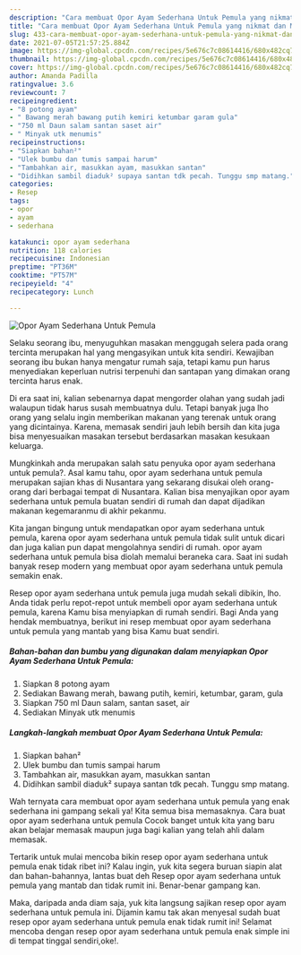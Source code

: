 ```yaml
---
description: "Cara membuat Opor Ayam Sederhana Untuk Pemula yang nikmat dan Mudah Dibuat"
title: "Cara membuat Opor Ayam Sederhana Untuk Pemula yang nikmat dan Mudah Dibuat"
slug: 433-cara-membuat-opor-ayam-sederhana-untuk-pemula-yang-nikmat-dan-mudah-dibuat
date: 2021-07-05T21:57:25.884Z
image: https://img-global.cpcdn.com/recipes/5e676c7c08614416/680x482cq70/opor-ayam-sederhana-untuk-pemula-foto-resep-utama.jpg
thumbnail: https://img-global.cpcdn.com/recipes/5e676c7c08614416/680x482cq70/opor-ayam-sederhana-untuk-pemula-foto-resep-utama.jpg
cover: https://img-global.cpcdn.com/recipes/5e676c7c08614416/680x482cq70/opor-ayam-sederhana-untuk-pemula-foto-resep-utama.jpg
author: Amanda Padilla
ratingvalue: 3.6
reviewcount: 7
recipeingredient:
- "8 potong ayam"
- " Bawang merah bawang putih kemiri ketumbar garam gula"
- "750 ml Daun salam santan saset air"
- " Minyak utk menumis"
recipeinstructions:
- "Siapkan bahan²"
- "Ulek bumbu dan tumis sampai harum"
- "Tambahkan air, masukkan ayam, masukkan santan"
- "Didihkan sambil diaduk² supaya santan tdk pecah. Tunggu smp matang."
categories:
- Resep
tags:
- opor
- ayam
- sederhana

katakunci: opor ayam sederhana 
nutrition: 118 calories
recipecuisine: Indonesian
preptime: "PT36M"
cooktime: "PT57M"
recipeyield: "4"
recipecategory: Lunch

---
```



![Opor Ayam Sederhana Untuk Pemula](https://img-global.cpcdn.com/recipes/5e676c7c08614416/680x482cq70/opor-ayam-sederhana-untuk-pemula-foto-resep-utama.jpg)

Selaku seorang ibu, menyuguhkan masakan menggugah selera pada orang tercinta merupakan hal yang mengasyikan untuk kita sendiri. Kewajiban seorang ibu bukan hanya mengatur rumah saja, tetapi kamu pun harus menyediakan keperluan nutrisi terpenuhi dan santapan yang dimakan orang tercinta harus enak.

Di era  saat ini, kalian sebenarnya dapat mengorder olahan yang sudah jadi walaupun tidak harus susah membuatnya dulu. Tetapi banyak juga lho orang yang selalu ingin memberikan makanan yang terenak untuk orang yang dicintainya. Karena, memasak sendiri jauh lebih bersih dan kita juga bisa menyesuaikan masakan tersebut berdasarkan masakan kesukaan keluarga. 



Mungkinkah anda merupakan salah satu penyuka opor ayam sederhana untuk pemula?. Asal kamu tahu, opor ayam sederhana untuk pemula merupakan sajian khas di Nusantara yang sekarang disukai oleh orang-orang dari berbagai tempat di Nusantara. Kalian bisa menyajikan opor ayam sederhana untuk pemula buatan sendiri di rumah dan dapat dijadikan makanan kegemaranmu di akhir pekanmu.

Kita jangan bingung untuk mendapatkan opor ayam sederhana untuk pemula, karena opor ayam sederhana untuk pemula tidak sulit untuk dicari dan juga kalian pun dapat mengolahnya sendiri di rumah. opor ayam sederhana untuk pemula bisa diolah memalui beraneka cara. Saat ini sudah banyak resep modern yang membuat opor ayam sederhana untuk pemula semakin enak.

Resep opor ayam sederhana untuk pemula juga mudah sekali dibikin, lho. Anda tidak perlu repot-repot untuk membeli opor ayam sederhana untuk pemula, karena Kamu bisa menyiapkan di rumah sendiri. Bagi Anda yang hendak membuatnya, berikut ini resep membuat opor ayam sederhana untuk pemula yang mantab yang bisa Kamu buat sendiri.

<!--inarticleads1-->

##### Bahan-bahan dan bumbu yang digunakan dalam menyiapkan Opor Ayam Sederhana Untuk Pemula:

1. Siapkan 8 potong ayam
1. Sediakan  Bawang merah, bawang putih, kemiri, ketumbar, garam, gula
1. Siapkan 750 ml Daun salam, santan saset, air
1. Sediakan  Minyak utk menumis




<!--inarticleads2-->

##### Langkah-langkah membuat Opor Ayam Sederhana Untuk Pemula:

1. Siapkan bahan²
1. Ulek bumbu dan tumis sampai harum
1. Tambahkan air, masukkan ayam, masukkan santan
1. Didihkan sambil diaduk² supaya santan tdk pecah. Tunggu smp matang.




Wah ternyata cara membuat opor ayam sederhana untuk pemula yang enak sederhana ini gampang sekali ya! Kita semua bisa memasaknya. Cara buat opor ayam sederhana untuk pemula Cocok banget untuk kita yang baru akan belajar memasak maupun juga bagi kalian yang telah ahli dalam memasak.

Tertarik untuk mulai mencoba bikin resep opor ayam sederhana untuk pemula enak tidak ribet ini? Kalau ingin, yuk kita segera buruan siapin alat dan bahan-bahannya, lantas buat deh Resep opor ayam sederhana untuk pemula yang mantab dan tidak rumit ini. Benar-benar gampang kan. 

Maka, daripada anda diam saja, yuk kita langsung sajikan resep opor ayam sederhana untuk pemula ini. Dijamin kamu tak akan menyesal sudah buat resep opor ayam sederhana untuk pemula enak tidak rumit ini! Selamat mencoba dengan resep opor ayam sederhana untuk pemula enak simple ini di tempat tinggal sendiri,oke!.

